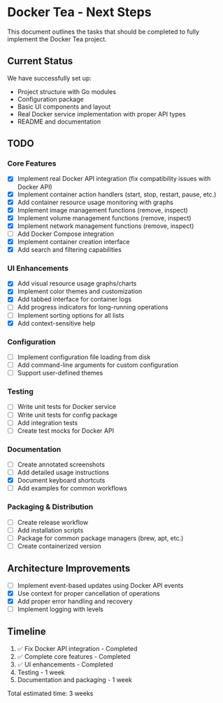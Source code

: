 # Docker Tea - Next Steps

This document outlines the tasks that should be completed to fully implement the Docker Tea project.

## Current Status

We have successfully set up:

- Project structure with Go modules
- Configuration package
- Basic UI components and layout
- Real Docker service implementation with proper API types
- README and documentation

## TODO

### Core Features

- [x] Implement real Docker API integration (fix compatibility issues with Docker API)
- [x] Implement container action handlers (start, stop, restart, pause, etc.)
- [x] Add container resource usage monitoring with graphs
- [x] Implement image management functions (remove, inspect)
- [x] Implement volume management functions (remove, inspect)
- [x] Implement network management functions (remove, inspect)
- [ ] Add Docker Compose integration
- [x] Implement container creation interface
- [x] Add search and filtering capabilities

### UI Enhancements

- [x] Add visual resource usage graphs/charts
- [x] Implement color themes and customization
- [x] Add tabbed interface for container logs
- [ ] Add progress indicators for long-running operations
- [ ] Implement sorting options for all lists
- [x] Add context-sensitive help

### Configuration

- [ ] Implement configuration file loading from disk
- [ ] Add command-line arguments for custom configuration
- [ ] Support user-defined themes

### Testing

- [ ] Write unit tests for Docker service
- [ ] Write unit tests for config package
- [ ] Add integration tests
- [ ] Create test mocks for Docker API

### Documentation

- [ ] Create annotated screenshots
- [ ] Add detailed usage instructions
- [x] Document keyboard shortcuts
- [ ] Add examples for common workflows

### Packaging & Distribution

- [ ] Create release workflow
- [ ] Add installation scripts
- [ ] Package for common package managers (brew, apt, etc.)
- [ ] Create containerized version

## Architecture Improvements

- [ ] Implement event-based updates using Docker API events
- [x] Use context for proper cancellation of operations
- [x] Add proper error handling and recovery
- [ ] Implement logging with levels

## Timeline

1. ✅ Fix Docker API integration - Completed
2. ✅ Complete core features - Completed
3. ✅ UI enhancements - Completed
4. Testing - 1 week
5. Documentation and packaging - 1 week

Total estimated time: 3 weeks 